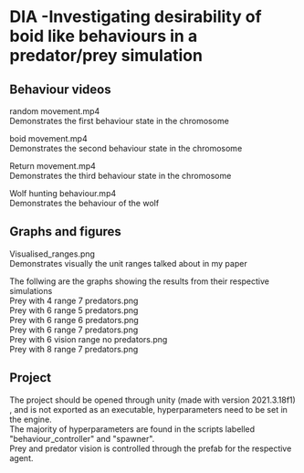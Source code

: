 # DIA -Investigating desirability of boid like behaviours in a predator/prey simulation


## Behaviour videos


random movement.mp4  
Demonstrates the first behaviour state in the chromosome  


boid movement.mp4  
Demonstrates the second behaviour state in the chromosome  


Return movement.mp4  
Demonstrates the third behaviour state in the chromosome  


Wolf hunting behaviour.mp4  
Demonstrates the behaviour of the wolf  

## Graphs and figures

Visualised_ranges.png  
Demonstrates visually the unit ranges talked about in my paper   

The follwing are the graphs showing the results from their respective simulations  
Prey with 4 range 7 predators.png  
Prey with 6 range 5 predators.png  
Prey with 6 range 6 predators.png  
Prey with 6 range 7 predators.png  
Prey with 6 vision range no predators.png  
Prey with 8 range 7 predators.png  

## Project  
The project should be opened through unity (made with version 2021.3.18f1) , and is not exported as an executable, hyperparameters need to be set in the engine.  
The majority of hyperparameters are found in the scripts labelled "behaviour_controller" and "spawner".  
Prey and predator vision is controlled through the prefab for the respective agent.
